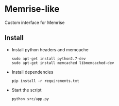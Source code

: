 # Memrise-like

Custom interface for Memrise

## Install

* Install python headers and memcache

      sudo apt-get install python2.7-dev
      sudo apt-get install memcached libmemcached-dev

* Install dependencies

      pip install -r requirements.txt

* Start the script

      python src/app.py
